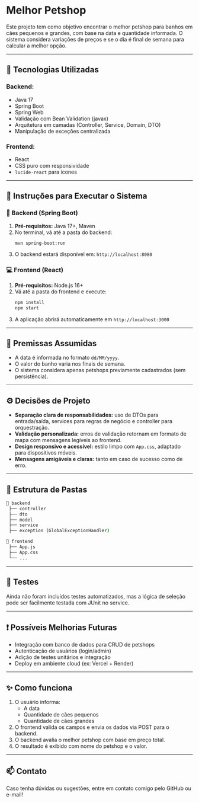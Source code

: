 # Melhor Petshop

Este projeto tem como objetivo encontrar o melhor petshop para banhos em cães pequenos e grandes, com base na data e quantidade informada. O sistema considera variações de preços e se o dia é final de semana para calcular a melhor opção.

---

## 🧩 Tecnologias Utilizadas

### Backend:
- Java 17
- Spring Boot
- Spring Web
- Validação com Bean Validation (javax)
- Arquitetura em camadas (Controller, Service, Domain, DTO)
- Manipulação de exceções centralizada

### Frontend:
- React
- CSS puro com responsividade
- `lucide-react` para ícones

---

## 🚀 Instruções para Executar o Sistema

### 🔧 Backend (Spring Boot)
1. **Pré-requisitos:** Java 17+, Maven
2. No terminal, vá até a pasta do backend:
   ```bash
   mvn spring-boot:run
   ```
3. O backend estará disponível em: `http://localhost:8080`

### 💻 Frontend (React)
1. **Pré-requisitos:** Node.js 16+
2. Vá até a pasta do frontend e execute:
   ```bash
   npm install
   npm start
   ```
3. A aplicação abrirá automaticamente em `http://localhost:3000`

---

## 📌 Premissas Assumidas

- A data é informada no formato `dd/MM/yyyy`.
- O valor do banho varia nos finais de semana.
- O sistema considera apenas petshops previamente cadastrados (sem persistência).

---

## ⚙️ Decisões de Projeto

- **Separação clara de responsabilidades:** uso de DTOs para entrada/saída, services para regras de negócio e controller para orquestração.
- **Validação personalizada:** erros de validação retornam em formato de mapa com mensagens legíveis ao frontend.
- **Design responsivo e acessível:** estilo limpo com `App.css`, adaptado para dispositivos móveis.
- **Mensagens amigáveis e claras:** tanto em caso de sucesso como de erro.

---

## 📄 Estrutura de Pastas

```bash
📁 backend
 ├── controller
 ├── dto
 ├── model
 ├── service
 ├── exception (GlobalExceptionHandler)

📁 frontend
 ├── App.js
 ├── App.css
 └── ...
```

---

## 🧪 Testes

Ainda não foram incluídos testes automatizados, mas a lógica de seleção pode ser facilmente testada com JUnit no service.

---

## ❗ Possíveis Melhorias Futuras

- Integração com banco de dados para CRUD de petshops
- Autenticação de usuários (login/admin)
- Adição de testes unitários e integração
- Deploy em ambiente cloud (ex: Vercel + Render)

---

## ✨ Como funciona

1. O usuário informa:
   - A data
   - Quantidade de cães pequenos
   - Quantidade de cães grandes
2. O frontend valida os campos e envia os dados via POST para o backend.
3. O backend avalia o melhor petshop com base em preço total.
4. O resultado é exibido com nome do petshop e o valor.

---

## 📫 Contato

Caso tenha dúvidas ou sugestões, entre em contato comigo pelo GitHub ou e-mail!

